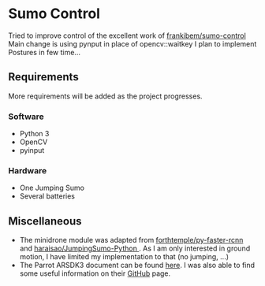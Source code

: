 # Sumo Control

Tried to improve control of the excellent work of [frankibem/sumo-control](https://github.com/frankibem/sumo-control)
Main change is using pynput in place of opencv::waitkey
I plan to implement Postures in few time...

## Requirements
More requirements will be added as the project progresses.

### Software
- Python 3
- OpenCV
- pyinput

### Hardware
- One Jumping Sumo 
- Several batteries

## Miscellaneous
- The minidrone module was adapted from [forthtemple/py-faster-rcnn](https://github.com/forthtemple/py-faster-rcnn) and [haraisao/JumpingSumo-Python
](https://github.com/haraisao/JumpingSumo-Python). As I am only interested in ground motion, I have limited my implementation to that (no jumping, ...)
- The Parrot ARSDK3 document can be found [here](http://developer.parrot.com/docs/bebop/ARSDK_Protocols.pdf). I was also able to find some useful information on their [GitHub](https://github.com/Parrot-Developers) page.
